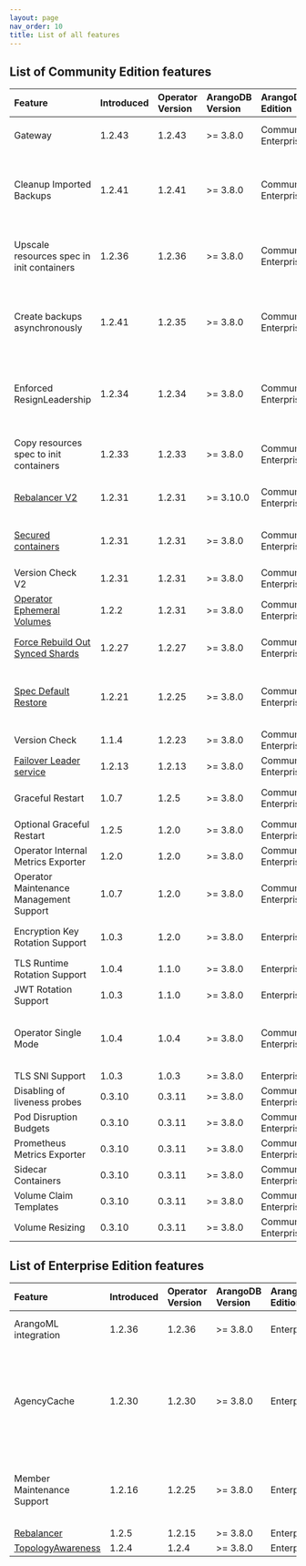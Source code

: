 ```yaml
---
layout: page
nav_order: 10
title: List of all features
---
```


## List of Community Edition features

| Feature | Introduced | Operator Version | ArangoDB Version | ArangoDB Edition | State | Enabled | Flag | Remarks |
|:--- |:--- |:--- |:--- |:--- |:--- |:--- |:--- |:--- |
| Gateway | 1.2.43 | 1.2.43 | >= 3.8.0 | Community, Enterprise | Alpha | True | N/A | Support for ArangoDeployment Gateway Group |
| Cleanup Imported Backups | 1.2.41 | 1.2.41 | >= 3.8.0 | Community, Enterprise | Production | False | --deployment.feature.backup-cleanup | Cleanup backups created outside of the Operator and imported into Kubernetes ArangoBackup |
| Upscale resources spec in init containers | 1.2.36 | 1.2.36 | >= 3.8.0 | Community, Enterprise | Production | True | --deployment.feature.init-containers-upscale-resources | Upscale resources spec to built-in init containers if they are not specified or lower |
| Create backups asynchronously | 1.2.41 | 1.2.35 | >= 3.8.0 | Community, Enterprise | Production | True | --deployment.feature.async-backup-creation | Create backups asynchronously to avoid blocking the operator and reaching the timeout |
| Enforced ResignLeadership | 1.2.34 | 1.2.34 | >= 3.8.0 | Community, Enterprise | Production | True | --deployment.feature.enforced-resign-leadership | Enforce ResignLeadership and ensure that Leaders are moved from restarted DBServer |
| Copy resources spec to init containers | 1.2.33 | 1.2.33 | >= 3.8.0 | Community, Enterprise | Production | True | --deployment.feature.init-containers-copy-resources | Copy resources spec to built-in init containers if they are not specified |
| [Rebalancer V2](rebalancer_v2.md) | 1.2.31 | 1.2.31 | >= 3.10.0 | Community, Enterprise | Alpha | False | --deployment.feature.rebalancer-v2 | N/A |
| [Secured containers](secured_containers.md) | 1.2.31 | 1.2.31 | >= 3.8.0 | Community, Enterprise | Alpha | False | --deployment.feature.secured-containers | If set to True Operator will run containers in secure mode |
| Version Check V2 | 1.2.31 | 1.2.31 | >= 3.8.0 | Community, Enterprise | Alpha | False | --deployment.feature.upgrade-version-check-V2 | N/A |
| [Operator Ephemeral Volumes](ephemeral_volumes.md) | 1.2.2 | 1.2.31 | >= 3.8.0 | Community, Enterprise | Beta | False | --deployment.feature.ephemeral-volumes | N/A |
| [Force Rebuild Out Synced Shards](rebuild_out_synced_shards.md) | 1.2.27 | 1.2.27 | >= 3.8.0 | Community, Enterprise | Production | False | --deployment.feature.force-rebuild-out-synced-shards | It should be used only if user is aware of the risks. |
| [Spec Default Restore](deployment_spec_defaults.md) | 1.2.21 | 1.2.25 | >= 3.8.0 | Community, Enterprise | Beta | True | --deployment.feature.deployment-spec-defaults-restore | If set to False Operator will not change ArangoDeployment Spec |
| Version Check | 1.1.4 | 1.2.23 | >= 3.8.0 | Community, Enterprise | Production | True | --deployment.feature.upgrade-version-check | N/A |
| [Failover Leader service](failover_leader_service.md) | 1.2.13 | 1.2.13 | >= 3.8.0 | Community, Enterprise | Production | False | --deployment.feature.failover-leadership | N/A |
| Graceful Restart | 1.0.7 | 1.2.5 | >= 3.8.0 | Community, Enterprise | Production | True | ---deployment.feature.graceful-shutdown | N/A |
| Optional Graceful Restart | 1.2.5 | 1.2.0 | >= 3.8.0 | Community, Enterprise | Production | False | --deployment.feature.optional-graceful-shutdown | N/A |
| Operator Internal Metrics Exporter | 1.2.0 | 1.2.0 | >= 3.8.0 | Community, Enterprise | Production | True | --deployment.feature.metrics-exporter | N/A |
| Operator Maintenance Management Support | 1.0.7 | 1.2.0 | >= 3.8.0 | Community, Enterprise | Production | True | --deployment.feature.maintenance | N/A |
| Encryption Key Rotation Support | 1.0.3 | 1.2.0 | >= 3.8.0 | Enterprise | NotSupported | False | --deployment.feature.encryption-rotation | N/A |
| TLS Runtime Rotation Support | 1.0.4 | 1.1.0 | >= 3.8.0 | Enterprise | Production | True | --deployment.feature.tls-rotation | N/A |
| JWT Rotation Support | 1.0.3 | 1.1.0 | >= 3.8.0 | Enterprise | Production | True | --deployment.feature.jwt-rotation | N/A |
| Operator Single Mode | 1.0.4 | 1.0.4 | >= 3.8.0 | Community, Enterprise | Production | False | --mode.single | Only 1 instance of Operator allowed in namespace when feature is enabled |
| TLS SNI Support | 1.0.3 | 1.0.3 | >= 3.8.0 | Enterprise | Production | True | --deployment.feature.tls-sni | N/A |
| Disabling of liveness probes | 0.3.10 | 0.3.11 | >= 3.8.0 | Community, Enterprise | Production | True | N/A | N/A |
| Pod Disruption Budgets | 0.3.10 | 0.3.11 | >= 3.8.0 | Community, Enterprise | Production | True | N/A | N/A |
| Prometheus Metrics Exporter | 0.3.10 | 0.3.11 | >= 3.8.0 | Community, Enterprise | Production | True | N/A | Prometheus required |
| Sidecar Containers | 0.3.10 | 0.3.11 | >= 3.8.0 | Community, Enterprise | Production | True | N/A | N/A |
| Volume Claim Templates | 0.3.10 | 0.3.11 | >= 3.8.0 | Community, Enterprise | Production | True | N/A | N/A |
| Volume Resizing | 0.3.10 | 0.3.11 | >= 3.8.0 | Community, Enterprise | Production | True | N/A | N/A |

## List of Enterprise Edition features

| Feature | Introduced | Operator Version | ArangoDB Version | ArangoDB Edition | State | Enabled | Flag | Remarks |
|:--- |:--- |:--- |:--- |:--- |:--- |:--- |:--- |:--- |
| ArangoML integration | 1.2.36 | 1.2.36 | >= 3.8.0 | Enterprise | Alpha | True | N/A | Support for ArangoML CRDs |
| AgencyCache | 1.2.30 | 1.2.30 | >= 3.8.0 | Enterprise | Production | True | N/A | Enable Agency Cache mechanism in the Operator (Increase limit of the nodes) |
| Member Maintenance Support | 1.2.16 | 1.2.25 | >= 3.8.0 | Enterprise | Production | True | N/A | Enable Member Maintenance during planned restarts |
| [Rebalancer](rebalancer.md) | 1.2.5 | 1.2.15 | >= 3.8.0 | Enterprise | Production | True | N/A | N/A |
| [TopologyAwareness](../design/topology_awareness.md) | 1.2.4 | 1.2.4 | >= 3.8.0 | Enterprise | Production | True | N/A | N/A |

